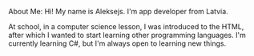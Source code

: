 About Me: 
Hi! My name is Aleksejs. I'm app developer from Latvia.

At school, in a computer science lesson, I was introduced to the HTML, after which I wanted to start learning other programming languages. I'm currently learning C#, but I'm always open to learning new things.

